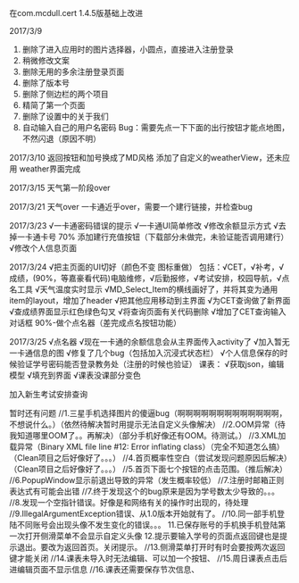 ﻿在com.mcdull.cert 1.4.5版基础上改进

2017/3/9
1. 删除了进入应用时的图片选择器，小圆点，直接进入注册登录
2. 稍微修改文案
3. 删除无用的多余注册登录页面
4. 删除了版本号
5. 删除了侧边栏的两个项目
6. 精简了第一个页面
7. 删除了设置中的关于我们
8. 自动输入自己的用户名密码
Bug：需要先点一下下面的出行按钮才能点地图，不然闪退（原因不明）

2017/3/10
返回按钮和加号换成了MD风格
添加了自定义的weatherView，还未应用
weather界面完成

2017/3/15
天气第一阶段over

2017/3/21
天气over
一卡通近乎over，需要一个建行链接，并检查bug

2017/3/23
√一卡通密码错误的提示
√一卡通UI简单修改
√修改余额显示方式
√去掉一卡通卡号
70% 添加建行充值按钮（下载部分未做完，未验证能否调用建行）
√修改个人信息页面


2017/3/24
√把主页面的UI切好（颜色不变 图标重做）
包括：√CET，√补考，√成绩，(90%，等嘉豪看代码)电脑维修，√后勤报修，√考试安排，校园导航，√点名工具
√天气温度实时显示
√MD_Select_Item的横线画好了，并将其变为通用item的layout，增加了header
√把其他应用移动到主界面
√为CET查询做了新界面
√查成绩界面显示红色绿色勾叉
√将查询页面有关代码删除
√增加了CET查询输入对话框
90%-做个点名器（差完成点名按钮功能）

2017/3/25
√点名器
√现在一卡通的余额信息会从主界面传入activity了
√加入暂无一卡通信息的图
√修复了几个bug（包括加入沉浸式状态栏）
√个人信息保存的时候验证学号密码能否登录教务处（注册的时候也验证）
课表：
√获取json，编辑模型
√填充到界面
√课表没课部分变色

加入新生考试安排查询

暂时还有问题
//1.三星手机选择图片的傻逼bug（啊啊啊啊啊啊啊啊啊啊啊啊啊，不想说什么。）（依然待解决暂时用提示无法自定义头像解决）
//2.OOM异常（待我知道哪里OOM了。。再解决）（部分手机好像还有OOM。待测试。）
//3.XML加载异常（Binary XML file line #12: Error inflating class）（完全不知道怎么搞）（Clean项目之后好像好了。。。）
//4.首页概率性空白（尝试发现问题原因后解决）（Clean项目之后好像好了。。。）
//5.首页下面七个按钮的点击范围。（推后解决）
//6.PopupWindow显示前退出导致的异常（发生概率较低）
//7.注册时邮箱正则表达式有可能会出错
//7.终于发现这个的bug原来是因为学号数太少导致的。。。
//8.发现一个空指针错误。好像是和网络有关的操作时出现的，待处理
//9.IllegalArgumentException错误、从1.0版本开始就有了。
//10.同一部手机登陆不同账号会出现头像不发生变化的错误。。。
11.已保存账号的手机换手机登陆第一次打开侧滑菜单不会显示自定义头像
12.提示要输入学号的页面点返回键也是提示退出。要改为返回首页。关闭提示。
//13.侧滑菜单打开时有时会要按两次返回键才能关闭
//14.课表未导入时无法编辑、可以加一个按钮、
//15.周日课表点击后进编辑页面不显示信息
//16.课表还需要保存节次信息、
